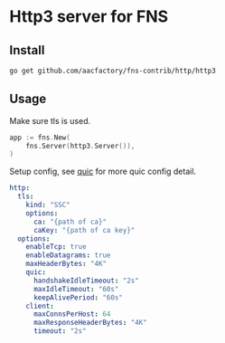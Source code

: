 # Http3 server for FNS

## Install
```bash
go get github.com/aacfactory/fns-contrib/http/http3
```

## Usage
Make sure tls is used.
```go
app := fns.New(
    fns.Server(http3.Server()),
)
```

Setup config, see [quic](https://github.com/quic-go/quic-go) for more quic config detail. 
```yaml
http:
  tls:
    kind: "SSC"
    options:
      ca: "{path of ca}"
      caKey: "{path of ca key}"
  options:
    enableTcp: true
    enableDatagrams: true
    maxHeaderBytes: "4K"
    quic:
      handshakeIdleTimeout: "2s"
      maxIdleTimeout: "60s"
      keepAlivePeriod: "60s"
    client:
      maxConnsPerHost: 64
      maxResponseHeaderBytes: "4K"
      timeout: "2s"
```

